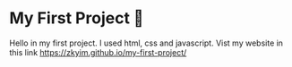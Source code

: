 # My First Project 👋
Hello in my first project.
I used html, css and javascript.
Vist my website in this link https://zkyim.github.io/my-first-project/
